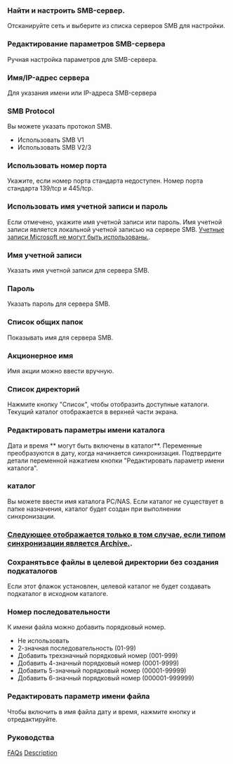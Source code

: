 ### Найти и настроить SMB-сервер.

Отсканируйте сеть и выберите из списка серверов SMB для настройки. 

### Редактирование параметров SMB-сервера

Ручная настройка параметров для SMB-сервера. 

### Имя/IP-адрес сервера

Для указания имени или IP-адреса SMB-сервера 

### SMB Protocol

Вы можете указать протокол SMB.

- Использовать SMB V1
- Использовать SMB V2/3

### Использовать номер порта

Укажите, если номер порта стандарта недоступен. Номер порта стандарта 139/tcp и 445/tcp. 

### Использовать имя учетной записи и пароль

Если отмечено, укажите имя учетной записи или пароль. Имя учетной записи является локальной учетной записью на сервере SMB. <span style="цвет: красный;"><u>Учетные записи Microsoft не могут быть использованы.</u></span>. 

### Имя учетной записи

Указать имя учетной записи для сервера SMB. 

### Пароль

Указать пароль для сервера SMB. 

### Список общих папок

Показывать имя для сервера SMB.

### Акционерное имя

Имя акции можно ввести вручную. 

### Список директорий

Нажмите кнопку "Список", чтобы отобразить доступные каталоги. Текущий каталог отображается в верхней части экрана.

### Редактировать параметры имени каталога

Дата и время ** могут быть включены в каталог**. Переменные преобразуются в дату, когда начинается синхронизация. Подтвердите детали переменной нажатием кнопки "Редактировать параметр имени каталога". 

### каталог

Вы можете ввести имя каталога PC/NAS. Если каталог не существует в папке назначения, каталог будет создан при выполнении синхронизации.

### <u>Следующее отображается только в том случае, если типом синхронизации является Archive.</u>.

### Сохранятьвсе файлы в целевой директории без создания подкаталогов

Если этот флажок установлен, целевой каталог не будет создавать подкаталог в исходном каталоге.

### Номер последовательности

К имени файла можно добавить порядковый номер. 

- Не использовать
- 2-значная последовательность (01-99)
- Добавить трехзначный порядковый номер (001-999)
- Добавить 4-значный порядковый номер (0001-9999)
- Добавить 5-значный порядковый номер (00001-99999)
- Добавить 6-значный порядковый номер (000001-999999)

### Редактировать параметр имени файла

Чтобы включить в имя файла дату и время, нажмите кнопку и отредактируйте.

### Руководства
[FAQs](https://sentaroh.github.io/Documents/SMBSync3/SMBSync3_FAQ_EN.htm)
[Description](https://sentaroh.github.io/Documents/SMBSync3/SMBSync3_Desc_EN.htm)
